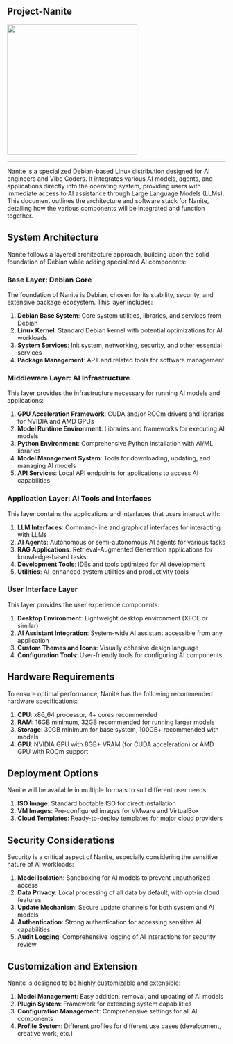 ## Project-Nanite

<img src="https://github.com/user-attachments/assets/ca244558-a8e7-4949-813a-56991c334cb4" width="300" height="300" />

---

Nanite is a specialized Debian-based Linux distribution designed for AI engineers and Vibe Coders. It integrates various AI models, agents, and applications directly into the operating system, providing users with immediate access to AI assistance through Large Language Models (LLMs). This document outlines the architecture and software stack for Nanite, detailing how the various components will be integrated and function together.

## System Architecture

Nanite follows a layered architecture approach, building upon the solid foundation of Debian while adding specialized AI components:

### Base Layer: Debian Core

The foundation of Nanite is Debian, chosen for its stability, security, and extensive package ecosystem. This layer includes:

1. **Debian Base System**: Core system utilities, libraries, and services from Debian
2. **Linux Kernel**: Standard Debian kernel with potential optimizations for AI workloads
3. **System Services**: Init system, networking, security, and other essential services
4. **Package Management**: APT and related tools for software management

### Middleware Layer: AI Infrastructure

This layer provides the infrastructure necessary for running AI models and applications:

1. **GPU Acceleration Framework**: CUDA and/or ROCm drivers and libraries for NVIDIA and AMD GPUs
2. **Model Runtime Environment**: Libraries and frameworks for executing AI models
3. **Python Environment**: Comprehensive Python installation with AI/ML libraries
4. **Model Management System**: Tools for downloading, updating, and managing AI models
5. **API Services**: Local API endpoints for applications to access AI capabilities

### Application Layer: AI Tools and Interfaces

This layer contains the applications and interfaces that users interact with:

1. **LLM Interfaces**: Command-line and graphical interfaces for interacting with LLMs
2. **AI Agents**: Autonomous or semi-autonomous AI agents for various tasks
3. **RAG Applications**: Retrieval-Augmented Generation applications for knowledge-based tasks
4. **Development Tools**: IDEs and tools optimized for AI development
5. **Utilities**: AI-enhanced system utilities and productivity tools

### User Interface Layer

This layer provides the user experience components:

1. **Desktop Environment**: Lightweight desktop environment (XFCE or similar)
2. **AI Assistant Integration**: System-wide AI assistant accessible from any application
3. **Custom Themes and Icons**: Visually cohesive design language
4. **Configuration Tools**: User-friendly tools for configuring AI components



## Hardware Requirements

To ensure optimal performance, Nanite has the following recommended hardware specifications:

1. **CPU**: x86_64 processor, 4+ cores recommended
2. **RAM**: 16GB minimum, 32GB recommended for running larger models
3. **Storage**: 30GB minimum for base system, 100GB+ recommended with models
4. **GPU**: NVIDIA GPU with 8GB+ VRAM (for CUDA acceleration) or AMD GPU with ROCm support

## Deployment Options

Nanite will be available in multiple formats to suit different user needs:

1. **ISO Image**: Standard bootable ISO for direct installation
2. **VM Images**: Pre-configured images for VMware and VirtualBox
3. **Cloud Templates**: Ready-to-deploy templates for major cloud providers

## Security Considerations

Security is a critical aspect of Nanite, especially considering the sensitive nature of AI workloads:

1. **Model Isolation**: Sandboxing for AI models to prevent unauthorized access
2. **Data Privacy**: Local processing of all data by default, with opt-in cloud features
3. **Update Mechanism**: Secure update channels for both system and AI models
4. **Authentication**: Strong authentication for accessing sensitive AI capabilities
5. **Audit Logging**: Comprehensive logging of AI interactions for security review

## Customization and Extension

Nanite is designed to be highly customizable and extensible:

1. **Model Management**: Easy addition, removal, and updating of AI models
2. **Plugin System**: Framework for extending system capabilities
3. **Configuration Management**: Comprehensive settings for all AI components
4. **Profile System**: Different profiles for different use cases (development, creative work, etc.)

